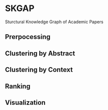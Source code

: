 # SKGAP
Sturctural Knowledge Graph of Academic Papers
## Prerpocessing
## Clustering by Abstract
## Clustering by Context
## Ranking
## Visualization